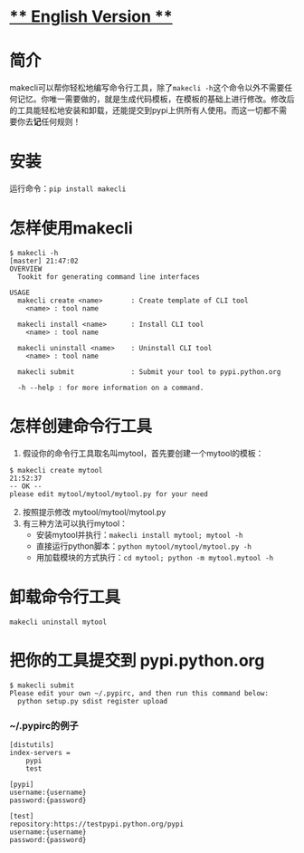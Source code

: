 # [** English Version **](https://github.com/qorzj/makecli/blob/master/README-en.md)

# 简介
makecli可以帮你轻松地编写命令行工具，除了`makecli -h`这个命令以外不需要任何记忆。你唯一需要做的，就是生成代码模板，在模板的基础上进行修改。修改后的工具能轻松地安装和卸载，还能提交到pypi上供所有人使用。而这一切都不需要你去**记**任何规则！

# 安装
运行命令：`pip install makecli`

# 怎样使用makecli
```
$ makecli -h                                                                                                     [master] 21:47:02
OVERVIEW
  Tookit for generating command line interfaces

USAGE
  makecli create <name>       : Create template of CLI tool
    <name> : tool name

  makecli install <name>      : Install CLI tool
    <name> : tool name

  makecli uninstall <name>    : Uninstall CLI tool
    <name> : tool name

  makecli submit              : Submit your tool to pypi.python.org

  -h --help : for more information on a command.

```

# 怎样创建命令行工具
1. 假设你的命令行工具取名叫mytool，首先要创建一个mytool的模板：
```
$ makecli create mytool                                                                                                           21:52:37
-- OK --
please edit mytool/mytool/mytool.py for your need

```

2. 按照提示修改 mytool/mytool/mytool.py
3. 有三种方法可以执行mytool：
    * 安装mytool并执行：`makecli install mytool; mytool -h`
    * 直接运行python脚本：`python mytool/mytool/mytool.py -h`
    * 用加载模块的方式执行：`cd mytool; python -m mytool.mytool -h`

# 卸载命令行工具
`makecli uninstall mytool`

# 把你的工具提交到 pypi.python.org  

```
$ makecli submit
Please edit your own ~/.pypirc, and then run this command below:
  python setup.py sdist register upload
```

### ~/.pypirc的例子
```
[distutils]
index-servers =
    pypi
    test

[pypi]
username:{username}
password:{password}

[test]
repository:https://testpypi.python.org/pypi
username:{username}
password:{password}
```
